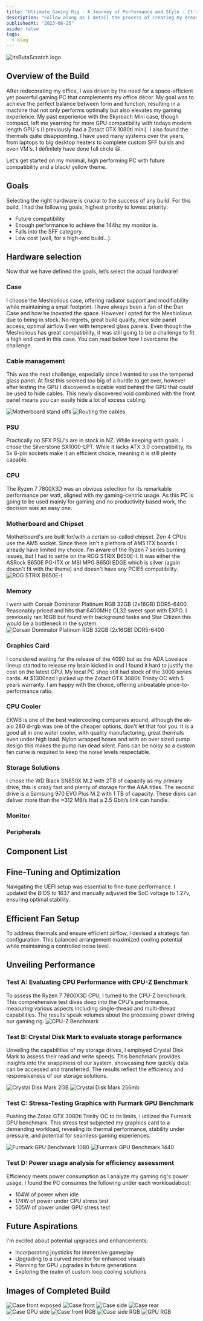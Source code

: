 ```yaml
---
title: "Ultimate Gaming Rig - A Journey of Performance and Style - It's But a Scratch!"
description: "Follow along as I detail the process of creating my dream gaming PC. From hardware selection and case choices to overcoming challenges, join me on the journey of building a high-performing, stylish, and future-proof gaming rig."
publishedAt: "2023-06-25"
aside: false
tags:
  - blog
---
```


<Image src="/blog/Logo-itsButaScratch_dcgszo.png" alt="itsButaScratch logo" class="h-50" no-margin />

## Overview of the Build
After redecorating my office, I was driven by the need for a space-efficient yet powerful gaming PC that complements my office décor. My goal was to achieve the perfect balance between form and function, resulting in a machine that not only performs optimally but also elevates my gaming experience.
My past experience with the Skyreach Mini case, though compact, left me yearning for more GPU compatibility with todays modern length GPU`s (I previously had a Zotact GTX 1080ti mini). I also found the thermals quite disappointing. I have used many systems over the years, from laptops to big desktop heaters to complete custom SFF builds and even VM's. I definitely have done full circle 😆.

Let's get started on my minimal, high performing PC with future compatibility and a black/ yellow theme.

## Goals
Selecting the right hardware is crucial to the success of any build.
For this build, I had the following goals, highest priority to lowest priority:

- Future compatibility
- Enough performance to achieve the 144hz my monitor is.
- Falls into the SFF category.
- Low cost (well, for a high-end build…).

## Hardware selection
Now that we have defined the goals, let’s select the actual hardware!

### Case
I choose the Meshiolious case, offering radiator support and modifiability while maintaining a small footprint. I have always been a fan of the Dan Case and how he inovated the space. However I opted for the Meshiolious due to being in stock. No regrets, great build quality, nice side panel access, optimal airflow Even with tempered glass panels. Even though the Meshiolious has great compatibility, it was still going to be a challenge to fit a high end card in this case. You can read below how I overcame the challenge.

### Cable management 
This was the next challenge, especially since I wanted to use the tempered glass panel. At first this seemed too big of a hurdle to get over, however after testing the GPU I discovered a sizable void behind the GPU that could be used to hide cables. This newly discovered void combined with the front panel means you can easily hide a lot of excess cabling.
<div class="md:grid grid-cols-2 gap-5 my-15">
<Image src="/blog/Spacers-itsButaScratch_lfl75x.png" alt="Motherboard stand offs" no-margin />
<Image src="/blog/Cable-itsButaScratch_leye0r.png" alt="Routing the cables" no-margin />
</div>

### PSU
Practically no SFX PSU's are in stock in NZ. While keeping with goals. I chose the Silverstone SX1000-LPT. While it lacks ATX 3.0 compatibility, its 5x 8-pin sockets make it an efficient choice, meaning it is still plenty capable.

### CPU 
The Ryzen 7 7800X3D was an obvious selection for its remarkable performance per watt, aligned with my gaming-centric usage. As this PC is going to be used mainly for gaming and no productivity based work, the decision was an easy one.

### Motherboard and Chipset
Motherboard's are built for/with a certain so-called chipset. Zen 4 CPUs use the AM5 socket. Since there isn't a plethora of AM5 ITX boards I already have limited my choice. I'm aware of the Ryzen 7 series burning issues, but I had to settle on the ROG STRIX B650E-I. It was either the ASRock B650E PG-ITX or MSI MPG B650I EDGE which is silver (again doesn't fit with the theme) and doesn't have any PCIE5 compatibility.
<Image src="/blog/Motherboard-itsButaScratch_p0lqtg.png" alt="ROG STRIX B650E-I" class="h-150" no-margin />

### Memory
I went with Corsair Dominator Platinum RGB 32GB (2x16GB) DDR5-6400. Reasonably priced and hits that 6400MHz CL32 sweet spot with EXPO. I previously ran 16GB but found with background tasks and Star Citizen this would be a bottleneck in the system.
<Image src="/blog/RAM-itsButaScratch_kq0wza.png" alt="Corsair Dominator Platinum RGB 32GB (2x16GB) DDR5-6400" class="h-150" no-margin />

### Graphics Card
I considered waiting for the release of the 4090 but as the ADA Lovelace lineup started to release my brain kicked in and I found it hard to justify the cost on the latest GPU. My local PC shop still had stock of the 3000 series cards. At $1300nzd I picked up the Zotact GTX 3080ti Trinity OC with 5 years warranty. I am happy with the choice, offering unbeatable price-to-performance ratio. 

### CPU Cooler
EKWB is one of the best watercooling companies around, although the ek-aio 280 d-rgb was one of the cheaper options, don't let that fool you. It is a good all in one water cooler, with quality manufacturing, great thermals even under high load. Nylon wrapped hoses and with an over sized pump design this makes the pump run dead silent. Fans can be noisy so a custom fan curve is required to keep the noise levels respectable. 

### Storage Solutions
I chose the WD Black SN850X M.2 with 2TB of capacity as my primary drive, this is crazy fast and plenty of storage for the AAA titles. The second drive is a Samsung 970 EVO Plus M.2 with 1 TB of capacity. These disks can deliver more than the ≈312 MB/s that a 2.5 Gbit/s link can handle.

### Monitor 


### Peripherals


## Component List


## Fine-Tuning and Optimization
Navigating the UEFI setup was essential to fine-tune performance. I updated the BIOS to 1637 and manually adjusted the SoC voltage to 1.27v, ensuring optimal stability.

## Efficient Fan Setup
To address thermals and ensure efficient airflow, I devised a strategic fan configuration. This balanced arrangement maximized cooling potential while maintaining a controlled noise level.

## Unveiling Performance 
### Test A: Evaluating CPU Performance with CPU-Z Benchmark
To assess the Ryzen 7 7800X3D CPU, I turned to the CPU-Z benchmark. This comprehensive test dives deep into the CPU's performance, measuring various aspects including single-thread and multi-thread capabilities. The results speak volumes about the processing power driving our gaming rig.
<Image src="/blog/CPU-Z-score_itsButaScratch.png" alt="CPU-Z Benchmark" no-margin />

### Test B: Crystal Disk Mark to evaluate storage performance
Unveiling the capabilities of my storage drives, I employed Crystal Disk Mark to assess their read and write speeds. This benchmark provides insights into the snappiness of our system, showcasing how quickly data can be accessed and transferred. The results reflect the efficiency and responsiveness of our storage solutions.
<div class="md:grid grid-cols-2 gap-5 my-15">
<Image src="/blog/CrystalDiskMark-2gb-score_itsButaScratch.png" alt="Crystal Disk Mark 2GB" no-margin />
<Image src="/blog/CrystalDiskMark-256mb-score_itsButaScratch.png" alt="Crystal Disk Mark 256mb" no-margin />
</div>

### Test C: Stress-Testing Graphics with Furmark GPU Benchmark
Pushing the Zotac GTX 3080ti Trinity OC to its limits, i utilized the Furmark GPU benchmark. This stress test subjected my graphics card to a demanding workload, revealing its thermal performance, stability under pressure, and potential for seamless gaming experiences.
<div class="md:grid grid-cols-2 gap-5 my-15">
<Image src="/blog/FurMark-1080-score_itsButaScratch.png" alt="Furmark GPU Benchmark 1080" no-margin />
<Image src="/blog/FurMark-1440-score_itsButaScratch.png" alt="Furmark GPU Benchmark 1440" no-margin />
</div>

### Test D: Power usage analysis for efficiency assessment
Efficiency meets power consumption as I analyze my gaming rig's power usage. I found the PC consumes the following under each workloadabout;
- 104W of power when idle
- 174W of power under CPU stress test 
- 505W of power under GPU stress test

## Future Aspirations
I'm excited about potential upgrades and enhancements:
- Incorporating joysticks for immersive gameplay
- Upgrading to a curved monitor for enhanced visuals
- Planning for GPU upgrades in future generations
- Exploring the realm of custom loop cooling solutions

## Images of Completed Build


<div class="md:grid grid-cols-2 gap-5 my-15">
<Image src="/blog/Fans-itsButaScratch_imsl1j.png" alt="Case front exposed" no-margin />

<Image src="/blog/Front-itsButaScratch_nddzgk.png" alt="Case front" no-margin />

<Image src="/blog/Side-itsButaScratch_icfksr.png" alt="Case side" no-margin />

<Image src="/blog/Rear-itsButaScratch_qs3nkz.png" alt="Case rear" no-margin />

<Image src="/blog/Backside-itsButaScratch_oz2yoa.png" alt="Case GPU side" no-margin />

<Image src="/blog/RGB3-itsButaScratch_jflar1.png" alt="Case front RGB" no-margin />

<Image src="/blog/RGB-itsButaScratch_jrlcqx.png" alt="Case side RGB" no-margin />

<Image src="/blog/RGB2-itsButaScratch_ehvduz.png" alt="GPU RGB" no-margin />
</div>


